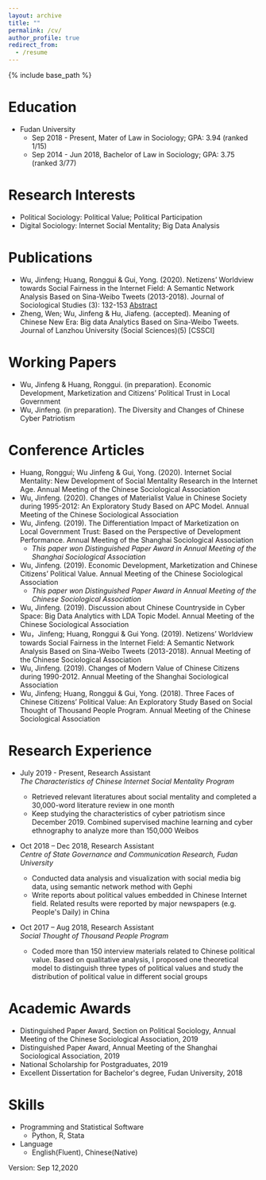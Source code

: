 ```yaml
---
layout: archive
title: ""
permalink: /cv/
author_profile: true
redirect_from:
  - /resume
---
```


{% include base_path %}


Education
======
* Fudan University 
  * Sep 2018 - Present,  Mater of Law in Sociology; GPA: 3.94 (ranked 1/15)
  * Sep 2014 - Jun 2018, Bachelor of Law in Sociology; GPA: 3.75 (ranked 3/77)  
  
Research Interests
======
* Political Sociology: Political Value; Political Participation
* Digital Sociology: Internet Social Mentality; Big Data Analysis  
  
Publications
======
* Wu, Jinfeng; Huang, Ronggui & Gui, Yong. (2020). Netizens’ Worldview towards Social Fairness in the Internet Field:  A Semantic Network Analysis Based on Sina-Weibo Tweets (2013-2018). Journal of Sociological Studies (3): 132-153 [Abstract](https://www.jikan.com.cn/iedolDetail/2079113)
* Zheng, Wen; Wu, Jinfeng & Hu, Jiafeng. (accepted). Meaning of Chinese New Era: Big data Analytics Based on Sina-Weibo Tweets. Journal of Lanzhou University (Social Sciences)(5) \[CSSCI]

Working Papers
======
* Wu, Jinfeng & Huang, Ronggui. (in preparation). Economic Development, Marketization and Citizens’ Political Trust in Local Government
* Wu, Jinfeng. (in preparation). The Diversity and Changes of Chinese Cyber Patriotism

Conference Articles
======
* Huang, Ronggui; Wu Jinfeng & Gui, Yong. (2020). Internet Social Mentality: New Development of Social Mentality Research in the Internet Age. Annual Meeting of the Chinese Sociological Association
* Wu, Jinfeng. (2020). Changes of Materialist Value in Chinese Society during 1995-2012: An Exploratory Study Based on APC Model. Annual Meeting of the Chinese Sociological Association
* Wu, Jinfeng. (2019). The Differentiation Impact of Marketization on Local Government Trust: Based on the Perspective of Development Performance. Annual Meeting of the Shanghai Sociological Association
  * *This paper won Distinguished Paper Award in Annual Meeting of the Shanghai Sociological Association*
* Wu, Jinfeng. (2019). Economic Development, Marketization and Chinese Citizens’ Political Value. Annual Meeting of the Chinese Sociological Association
  * *This paper won Distinguished Paper Award in Annual Meeting of the Chinese Sociological Association*
* Wu, Jinfeng. (2019). Discussion about Chinese Countryside in Cyber Space: Big Data Analytics with LDA Topic Model. Annual Meeting of the Chinese Sociological Association
* Wu，Jinfeng; Huang, Ronggui & Gui Yong. (2019). Netizens’ Worldview towards Social Fairness in the Internet Field:  A Semantic Network Analysis Based on Sina-Weibo Tweets (2013-2018). Annual Meeting of the Chinese Sociological Association
* Wu, Jinfeng. (2019). Changes of Modern Value of Chinese Citizens during 1990-2012. Annual Meeting of the Shanghai Sociological Association
* Wu, Jinfeng; Huang, Ronggui & Gui, Yong. (2018). Three Faces of Chinese Citizens’ Political Value: An Exploratory Study Based on Social Thought of Thousand People Program. Annual Meeting of the Chinese Sociological Association  

Research Experience
======
* July 2019 - Present, Research Assistant  
  *The Characteristics of Chinese Internet Social Mentality Program*
  * Retrieved relevant literatures about social mentality and completed a 30,000-word literature review in one month
  * Keep studying the characteristics of cyber patriotism since December 2019. Combined supervised machine learning and cyber ethnography to analyze more than 150,000 Weibos  
  
* Oct 2018 – Dec 2018, Research Assistant  
  *Centre of State Governance and Communication Research, Fudan University*
  * Conducted data analysis and visualization with social media big data, using semantic network method with Gephi
  * Write reports about political values embedded in Chinese Internet field. Related results were reported by major newspapers (e.g. People's Daily) in China  
  
* Oct 2017 – Aug 2018, Research Assistant  
  *Social Thought of Thousand People Program*
  * Coded more than 150 interview materials related to Chinese political value. Based on qualitative analysis, I proposed one theoretical model to distinguish three types of political values and study the distribution of political value in different social groups
  
Academic Awards
======
* Distinguished Paper Award, Section on Political Sociology, Annual Meeting of the Chinese Sociological Association, 2019
* Distinguished Paper Award, Annual Meeting of the Shanghai Sociological Association, 2019
* National Scholarship for Postgraduates, 2019  
* Excellent Dissertation for Bachelor's degree, Fudan University, 2018
   
Skills
======
* Programming and Statistical Software
  * Python, R, Stata
* Language
  * English(Fluent), Chinese(Native)
  
Version: Sep 12,2020
  
